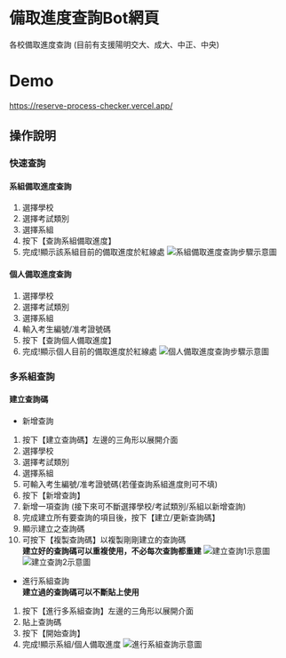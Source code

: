 # 備取進度查詢Bot網頁
各校備取進度查詢 (目前有支援陽明交大、成大、中正、中央)
# Demo
https://reserve-process-checker.vercel.app/


## 操作說明
### 快速查詢

#### 系組備取進度查詢
1. 選擇學校
2. 選擇考試類別
3. 選擇系組
4. 按下【查詢系組備取進度】
5. 完成!顯示該系組目前的備取進度於紅線處
![系組備取進度查詢步驟示意圖](https://imgur.com/4eUCASr.jpg "系組備取進度查詢步驟示意圖")


#### 個人備取進度查詢  
1. 選擇學校
2. 選擇考試類別
3. 選擇系組
4. 輸入考生編號/准考證號碼
5. 按下【查詢個人備取進度】
6. 完成!顯示個人目前的備取進度於紅線處
![個人備取進度查詢步驟示意圖](https://imgur.com/fgywJu9.jpg "個人備取進度查詢步驟示意圖")

### 多系組查詢
#### 建立查詢碼
- 新增查詢
1. 按下【建立查詢碼】左邊的三角形以展開介面
2. 選擇學校
3. 選擇考試類別
4. 選擇系組
5. 可輸入考生編號/准考證號碼(若僅查詢系組進度則可不填)
6. 按下【新增查詢】
7. 新增一項查詢
(接下來可不斷選擇學校/考試類別/系組以新增查詢)
8. 完成建立所有要查詢的項目後，按下【建立/更新查詢碼】
9. 顯示建立之查詢碼
10. 可按下【複製查詢碼】以複製剛剛建立的查詢碼       
**建立好的查詢碼可以重複使用，不必每次查詢都重建**
![建立查詢1示意圖](https://imgur.com/HgVD2mw.jpg "建立查詢1示意圖")
![建立查詢2示意圖](https://imgur.com/ZAXn1RD.jpg "建立查詢2示意圖")

- 進行系組查詢       
**建立過的查詢碼可以不斷貼上使用**
1. 按下【進行多系組查詢】左邊的三角形以展開介面
2. 貼上查詢碼
3. 按下【開始查詢】
4. 完成!顯示系組/個人備取進度
![進行系組查詢示意圖](https://imgur.com/qDw4wBO.jpg "進行系組查詢示意圖")
